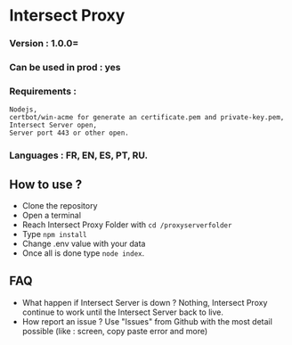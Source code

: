 # Intersect Proxy
### Version : **1.0.0**=
### Can be used in prod : **yes**
### Requirements : 
    Nodejs, 
    certbot/win-acme for generate an certificate.pem and private-key.pem, 
    Intersect Server open, 
    Server port 443 or other open.
### Languages : FR, EN, ES, PT, RU.

## How to use ?

- Clone the repository
- Open a terminal
- Reach Intersect Proxy Folder with `cd /proxyserverfolder`
- Type `npm install`
- Change .env value with your data
- Once all is done type `node index`.

## FAQ

- What happen if Intersect Server is down ?
    Nothing, Intersect Proxy continue to work until the Intersect Server back to live.
- How report an issue ?
    Use "Issues" from Github with the most detail possible (like : screen, copy paste error and more)
 
